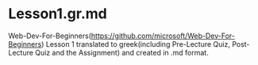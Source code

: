 # Lesson1.gr.md
Web-Dev-For-Beginners(https://github.com/microsoft/Web-Dev-For-Beginners) Lesson 1 translated to greek(including Pre-Lecture Quiz, Post-Lecture Quiz and the Assignment) and created in .md format.
